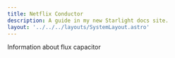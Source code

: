 ```yaml
---
title: Netflix Conductor
description: A guide in my new Starlight docs site.
layout: '../../../layouts/SystemLayout.astro'
---
```


Information about flux capacitor 
